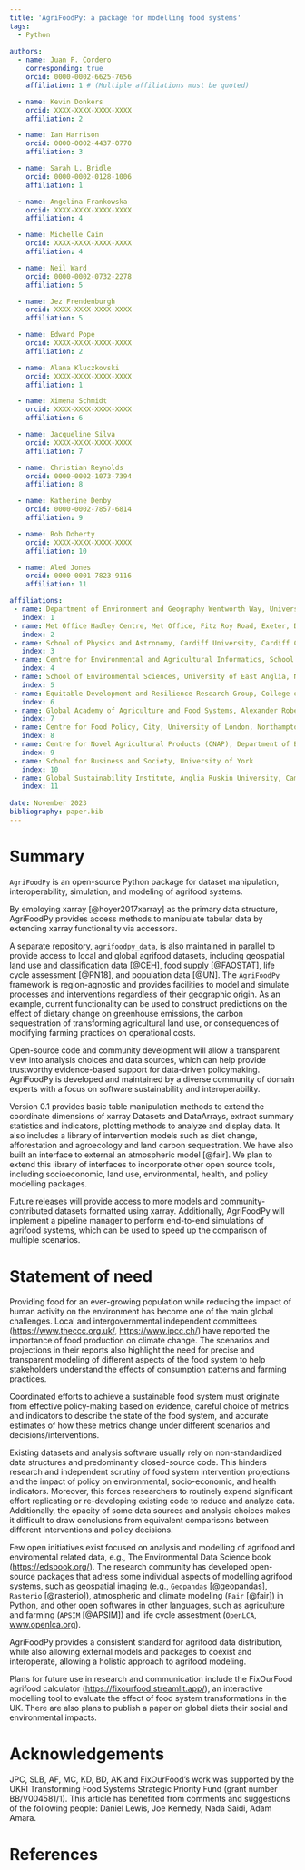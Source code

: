 ```yaml
---
title: 'AgriFoodPy: a package for modelling food systems'
tags:
  - Python
  
authors:
  - name: Juan P. Cordero
    corresponding: true
    orcid: 0000-0002-6625-7656
    affiliation: 1 # (Multiple affiliations must be quoted)

  - name: Kevin Donkers
    orcid: XXXX-XXXX-XXXX-XXXX
    affiliation: 2

  - name: Ian Harrison
    orcid: 0000-0002-4437-0770
    affiliation: 3

  - name: Sarah L. Bridle
    orcid: 0000-0002-0128-1006
    affiliation: 1

  - name: Angelina Frankowska
    orcid: XXXX-XXXX-XXXX-XXXX
    affiliation: 4

  - name: Michelle Cain
    orcid: XXXX-XXXX-XXXX-XXXX
    affiliation: 4

  - name: Neil Ward
    orcid: 0000-0002-0732-2278
    affiliation: 5

  - name: Jez Frendenburgh
    orcid: XXXX-XXXX-XXXX-XXXX
    affiliation: 5

  - name: Edward Pope
    orcid: XXXX-XXXX-XXXX-XXXX
    affiliation: 2

  - name: Alana Kluczkovski
    orcid: XXXX-XXXX-XXXX-XXXX
    affiliation: 1

  - name: Ximena Schmidt
    orcid: XXXX-XXXX-XXXX-XXXX
    affiliation: 6

  - name: Jacqueline Silva
    orcid: XXXX-XXXX-XXXX-XXXX
    affiliation: 7

  - name: Christian Reynolds
    orcid: 0000-0002-1073-7394
    affiliation: 8

  - name: Katherine Denby
    orcid: 0000-0002-7857-6814
    affiliation: 9

  - name: Bob Doherty
    orcid: XXXX-XXXX-XXXX-XXXX
    affiliation: 10

  - name: Aled Jones
    orcid: 0000-0001-7823-9116
    affiliation: 11

affiliations:
 - name: Department of Environment and Geography Wentworth Way, University of York, Heslington, York, YO10 5NG, UK
   index: 1
 - name: Met Office Hadley Centre, Met Office, Fitz Roy Road, Exeter, Devon, UK
   index: 2
 - name: School of Physics and Astronomy, Cardiff University, Cardiff CF24 3AA, UK
   index: 3
 - name: Centre for Environmental and Agricultural Informatics, School of Water, Energy and Environment, Cranfield University, Cranfield MK43 0AL, UK
   index: 4
 - name: School of Environmental Sciences, University of East Anglia, Norwich, UK
   index: 5
 - name: Equitable Development and Resilience Research Group, College of Engineering, Design and Physical Science, Brunel University London, London, UB8 3PH, UK
   index: 6
 - name: Global Academy of Agriculture and Food Systems, Alexander Robertson Building, Easter Bush Campus, Roslin, Midlothian EH25 9RG
   index: 7
 - name: Centre for Food Policy, City, University of London, Northampton Square, London, EC1V 0HB, UK
   index: 8
 - name: Centre for Novel Agricultural Products (CNAP), Department of Biology, University of York, York, YO10 5DD, UK
   index: 9
 - name: School for Business and Society, University of York
   index: 10
 - name: Global Sustainability Institute, Anglia Ruskin University, Cambridge CB1 1PT, UK
   index: 11
   
date: November 2023
bibliography: paper.bib
---
```


# Summary

<!-- What is the package -->
`AgriFoodPy` is an open-source Python package for dataset manipulation,
interoperability, simulation, and modeling of agrifood systems.

<!-- Some specifics on how it does what it does -->
By employing xarray [@hoyer2017xarray] as the primary data structure, AgriFoodPy
provides access methods to manipulate tabular data by extending xarray
functionality via accessors.

A separate repository, `agrifoodpy_data`, is also maintained in parallel to
provide access to local and global agrifood datasets, including geospatial land
use and classification data [@CEH], food supply [@FAOSTAT], life cycle
assessment [@PN18], and population data [@UN]. The `AgriFoodPy` framework is
region-agnostic and provides facilities to model and simulate processes and
interventions regardless of their geographic origin.
As an example, current functionality can be used to construct predictions on the
effect of dietary change on greenhouse emissions, the carbon sequestration of
transforming agricultural land use, or consequences of modifying farming
practices on operational costs.  

<!-- Open source development and maintenance -->
Open-source code and community development will allow a transparent view into
analysis choices and data sources, which can help provide trustworthy
evidence-based support for data-driven policymaking. AgriFoodPy is developed and
maintained by a diverse community of domain experts with a focus on software
sustainability and interoperability.


<!-- Current functionality -->
Version 0.1 provides basic table manipulation methods to extend the coordinate
dimensions of xarray Datasets and DataArrays, extract summary statistics and
indicators, plotting methods to analyze and display data.
It also includes a library of intervention models such as diet change,
afforestation and agroecology and land carbon sequestration.
We have also built an interface to external an atmospheric model [@fair].
We plan to extend this library of interfaces to incorporate other open source
tools, including socioeconomic, land use, environmental, health, and policy
modelling packages.

<!-- Future functionality -->
Future releases will provide access to more models and community-contributed
datasets formatted using xarray. Additionally, AgriFoodPy will implement a
pipeline manager to perform end-to-end simulations of agrifood systems, which
can be used to speed up the comparison of multiple scenarios.

# Statement of need

<!-- Background and main references -->
Providing food for an ever-growing population while reducing the impact of human
activity on the environment has become one of the main global challenges.
Local and intergovernmental independent committees
(https://www.theccc.org.uk/, https://www.ipcc.ch/) have reported the importance
of food production on climate change. The scenarios and projections in their
reports also highlight the need for precise and transparent modeling of
different aspects of the food system to help stakeholders understand the
effects of consumption patterns and farming practices.

<!-- Current needs and requirements -->
Coordinated efforts to achieve a sustainable food system must originate from
effective policy-making based on evidence, careful choice of metrics and
indicators to describe the state of the food system, and accurate estimates of
how these metrics change under different scenarios and decisions/interventions.

<!-- Challenges and problematics -->
Existing datasets and analysis software usually rely on non-standardized data
structures and predominantly closed-source code. This hinders research and
independent scrutiny of food system intervention projections and the impact of 
policy on environmental, socio-economic, and health indicators.
Moreover, this forces researchers to routinely expend significant effort
replicating or re-developing existing code to reduce and analyze data.
Additionally, the opacity of some data sources and analysis choices makes it
difficult to draw conclusions from equivalent comparisons between different
interventions and policy decisions.

<!-- What has been made -->
Few open initiatives exist focused on analysis and modelling of agrifood
and enviromental related data, e.g., The Environmental Data Science book
(https://edsbook.org/).
The research community has developed open-source packages that adress
some individual aspects of modelling agrifood systems, such as geospatial
imaging (e.g., `Geopandas` [@geopandas], `Rasterio` [@rasterio]), atmospheric
and climate modeling (`Fair` [@fair]) in Python, and other open softwares in
other languages, such as agriculture and farming (`APSIM` [@APSIM]) and life
cycle assestment (`OpenLCA`, www.openlca.org).

<!-- How does this package connect with other packages and projects -->
AgriFoodPy provides a consistent standard for agrifood data distribution,
while also allowing external models and packages to coexist and interoperate,
allowing a holistic approach to agrifood modeling.

<!-- What projects are or will employ AgriFoodPy  -->
Plans for future use in research and communication include the FixOurFood
agrifood calculator (https://fixourfood.streamlit.app/), an interactive
modelling tool to evaluate the effect of food system transformations in the UK.
There are also plans to publish a paper on global diets their social and
environmental impacts. 

# Acknowledgements

JPC, SLB, AF, MC, KD, BD, AK and FixOurFood’s work was supported by the UKRI
Transforming Food Systems Strategic Priority Fund (grant number BB/V004581/1).
This article has benefited from comments and suggestions of the following
people: Daniel Lewis, Joe Kennedy, Nada Saidi, Adam Amara.

# References
